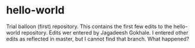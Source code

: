 # hello-world
Trial balloon (first) repository.
This contains the first few edits to the hello-world repository.
Edits wer entered by Jagadeesh Gokhale.
I entered other edits as reflected in master, but I cannot find that branch. What happened?
